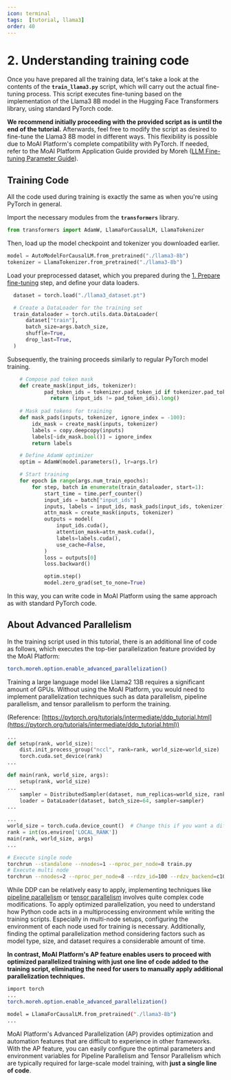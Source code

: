 ```yaml
---
icon: terminal
tags:  [tutorial, llama3]
order: 40
---
```

# 2. Understanding training code

Once you have prepared all the training data, let's take a look at the contents of the **`train_llama3.py`** script, which will carry out the actual fine-tuning process. This script executes fine-tuning based on the implementation of the Llama3 8B model in the Hugging Face Transformers library, using standard PyTorch code.

**We recommend initially proceeding with the provided script as is until the end of the tutorial.** Afterwards, feel free to modify the script as desired to fine-tune the Llama3 8B model in different ways. This flexibility is possible due to MoAI Platform's complete compatibility with PyTorch. If needed, refer to the MoAI Platform Application Guide provided by Moreh ([LLM Fine-tuning Parameter Guide](/Supported_Documents/LLM_param_guide.md)).


## Training Code

All the code used during training is exactly the same as when you're using PyTorch in general.

Import the necessary modules from the **`transformers`** library.

```python
from transformers import AdamW, LlamaForCausalLM, LlamaTokenizer
```

Then, load up the model checkpoint and tokenizer you downloaded earlier.

```python
model = AutoModelForCausalLM.from_pretrained("./llama3-8b")
tokenizer = LlamaTokenizer.from_pretrained("./llama3-8b")
```

Load your preprocessed dataset, which you prepared during the [1. Prepare fine-tuning](1_Prepare_Fine-tuning.md) step, and define your data loaders.


```python
  dataset = torch.load("./llama3_dataset.pt")

  # Create a DataLoader for the training set
  train_dataloader = torch.utils.data.DataLoader(
      dataset["train"],
      batch_size=args.batch_size,
      shuffle=True,
      drop_last=True,
  )
```

Subsequently, the training proceeds similarly to regular PyTorch model training.

```python
    # Compose pad token mask
    def create_mask(input_ids, tokenizer):
		    pad_token_ids = tokenizer.pad_token_id if tokenizer.pad_token_id is not None else tokenizer.eos_token_id
			  return (input_ids != pad_token_ids).long() 
			   
    # Mask pad tokens for training
    def mask_pads(inputs, tokenizer, ignore_index = -100):
        idx_mask = create_mask(inputs, tokenizer)
        labels = copy.deepcopy(inputs)
        labels[~idx_mask.bool()] = ignore_index
        return labels

    # Define AdamW optimizer
    optim = AdamW(model.parameters(), lr=args.lr)

    # Start training
    for epoch in range(args.num_train_epochs):
        for step, batch in enumerate(train_dataloader, start=1):
            start_time = time.perf_counter()
            input_ids = batch["input_ids"]
            inputs, labels = input_ids, mask_pads(input_ids, tokenizer)
            attn_mask = create_mask(inputs, tokenizer)
            outputs = model(
                input_ids.cuda(),
                attention_mask=attn_mask.cuda(),
                labels=labels.cuda(),
                use_cache=False,
            )
            loss = outputs[0]
            loss.backward()

            optim.step()
            model.zero_grad(set_to_none=True)
```

In this way, you can write code in MoAI Platform using the same approach as with standard PyTorch code.

## About Advanced Parallelism

In the training script used in this tutorial, there is an additional line of code as follows, which executes the top-tier parallelization feature provided by the MoAI Platform:

```bash
torch.moreh.option.enable_advanced_parallelization()
```

Training a large language model like Llama2 13B requires a significant amount of GPUs. Without using the MoAI Platform, you would need to implement parallelization techniques such as data parallelism, pipeline parallelism, and tensor parallelism to perform the training.

(Reference: [https://pytorch.org/tutorials/intermediate/ddp_tutorial.html](https://pytorch.org/tutorials/intermediate/ddp_tutorial.html))


```python
...
def setup(rank, world_size):
    dist.init_process_group("nccl", rank=rank, world_size=world_size)
    torch.cuda.set_device(rank)
...

def main(rank, world_size, args):
	setup(rank, world_size)
...
	sampler = DistributedSampler(dataset, num_replicas=world_size, rank=rank)
	loader = DataLoader(dataset, batch_size=64, sampler=sampler)
...

...
world_size = torch.cuda.device_count()  # Change this if you want a different number of GPUs
rank = int(os.environ['LOCAL_RANK'])
main(rank, world_size, args)
...
```

```bash
# Execute single node 
torchrun --standalone --nnodes=1 --nproc_per_node=8 train.py
# Execute multi node 
torchrun --nnodes=2 --nproc_per_node=8 --rdzv_id=100 --rdzv_backend=c10d --rdzv_endpoint=$MASTER_ADDR:29400 train.py
```

While DDP can be relatively easy to apply, implementing techniques like [pipeline parallelism](https://pytorch.org/docs/stable/pipeline.html) or [tensor parallelism](https://pytorch.org/tutorials/intermediate/TP_tutorial.html) involves quite complex code modifications. To apply optimized parallelization, you need to understand how Python code acts in a multiprocessing environment while writing the training scripts. Especially in multi-node setups, configuring the environment of each node used for training is necessary. Additionally, finding the optimal parallelization method considering factors such as model type, size, and dataset requires a considerable amount of time.

**In contrast, MoAI Platform's AP feature enables users to proceed with optimized parallelized training with just one line of code added to the training script, eliminating the need for users to manually apply additional parallelization techniques.**


```bash
import torch
...
torch.moreh.option.enable_advanced_parallelization()

model = LlamaForCausalLM.from_pretrained("./llama3-8b")
...
```

MoAI Platform's Advanced Parallelization (AP) provides optimization and automation features that are difficult to experience in other frameworks. 
With the AP feature, you can easily configure the optimal parameters and environment variables for Pipeline Parallelism and Tensor Parallelism which are typically required for large-scale model training, with **just a single line of code**.
